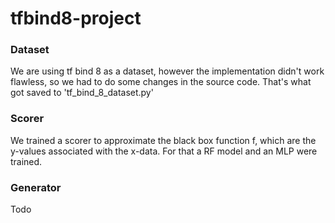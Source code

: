 # tfbind8-project

### Dataset
We are using tf bind 8 as a dataset, however the implementation didn't work flawless, so we had to do some changes in the source code. That's what got saved to 'tf_bind_8_dataset.py'

### Scorer
We trained a scorer to approximate the black box function f, which are the y-values associated with the x-data. For that a RF model and an MLP were trained.

### Generator
Todo
